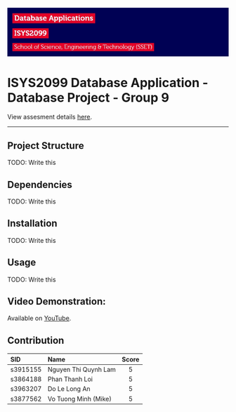 ![header image](client/public/assets/header.jpg)

# ISYS2099 Database Application - Database Project - Group 9

View assesment details [here](client/public/assets/Project_ISYS2099.pdf).

---

## Project Structure

TODO: Write this


## Dependencies

TODO: Write this


## Installation

TODO: Write this


## Usage

TODO: Write this


## Video Demonstration:

Available on [YouTube](upload_and_insert_link_here).


## Contribution

| SID      | Name                 | Score |
|:---------|:---------------------|:-----:|
| s3915155 | Nguyen Thi Quynh Lam |   5   |
| s3864188 | Phan Thanh Loi       |   5   |
| s3963207 | Do Le Long An        |   5   |
| s3877562 | Vo Tuong Minh (Mike) |   5   |
